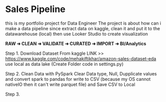 # Sales Pipeline
this is my portfolio project for Data Engineer
The project is about how can i make a data pipeline since extract data on kaggle, clean it and put it to the datawarehouse (local) then use Looker Studio to create visualization

**RAW ➜ CLEAN ➜ VALIDATE ➜ CURATED ➜ IMPORT ➜ BI/Analytics**

Step 1. Download Dataset From kaggle 
LINK >> https://www.kaggle.com/code/mehakiftikhar/amazon-sales-dataset-eda
use local as data lake (Create Folder code in settings.py)

Step 2. Clean Data with PySpark
Clear Data type, Null, Dupplicate values and convert spark to pandas for write to CSV (because my OS cannot nativeIO then it can't write parquet file)
and Save CSV to Local

Step 3. 